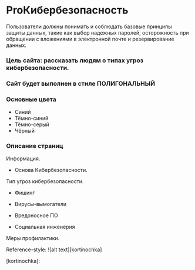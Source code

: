 # ProКибербезопасность


Пользователи должны понимать и соблюдать базовые принципы защиты данных, такие как выбор надежных паролей, осторожность при обращении с вложениями в электронной почте и резервирование данных.


### Цель сайта: рассказать людям о типах угроз кибербезопасности.


### Сайт будет выполнен в стиле ПОЛИГОНАЛЬНЫЙ


### Основные цвета
- Синий
- Тёмно-синий
- Тёмно-серый
- Чёрный


### Описание страниц

Информация.
- Основа Кибербезопасности.

Тип угроз кибербезопасности.

- Фишинг

- Вирусы-вымогатели

- Вредоносное ПО

- Социальная инженерия

Меры профилактики.

Reference-style:
![alt text][kortinochka]

[kortinochka]:

